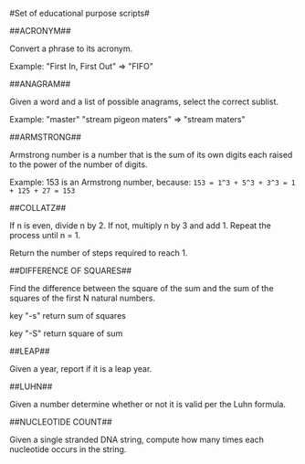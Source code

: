 #Set of educational purpose scripts#

##ACRONYM##

Convert a phrase to its acronym.

Example: "First In, First Out" => "FIFO"

##ANAGRAM##

Given a word and a list of possible anagrams, select the correct sublist.

Example: "master" "stream pigeon maters" => "stream maters"

##ARMSTRONG##

Armstrong number is a number that is the sum of its own digits each raised to the power of the number of digits.

Example: 153 is an Armstrong number, because: `153 = 1^3 + 5^3 + 3^3 = 1 + 125 + 27 = 153`

##COLLATZ##

If n is even, divide n by 2. If not, multiply n by 3 and add 1. Repeat the process until n = 1.

Return the number of steps required to reach 1.

##DIFFERENCE OF SQUARES##

Find the difference between the square of the sum and the sum of the squares of the first N natural numbers.

key "-s" return sum of squares

key "-S" return square of sum

##LEAP##

Given a year, report if it is a leap year.

##LUHN##

Given a number determine whether or not it is valid per the Luhn formula.

##NUCLEOTIDE COUNT##

Given a single stranded DNA string, compute how many times each nucleotide occurs in the string.
